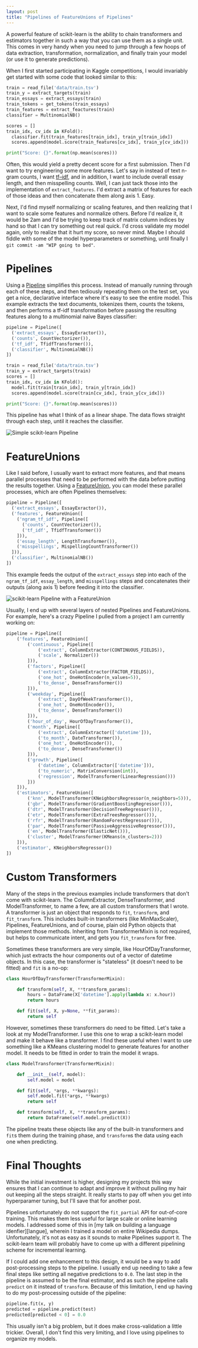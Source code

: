 ```yaml
---
layout: post
title: "Pipelines of FeatureUnions of Pipelines"
---
```


A powerful feature of scikit-learn is the ability to chain transformers and estimators together in such a way that you can use them as a single unit. This comes in very handy when you need to jump through a few hoops of data extraction, transformation, normalization, and finally train your model (or use it to generate predictions). 

When I first started participating in Kaggle competitions, I would invariably get started with some code that looked similar to this:

```python
train = read_file('data/train.tsv')
train_y = extract_targets(train)
train_essays = extract_essays(train)
train_tokens = get_tokens(train_essays)
train_features = extract_feactures(train)
classifier = MultinomialNB()

scores = []
train_idx, cv_idx in KFold():
  classifier.fit(train_features[train_idx], train_y[train_idx])
  scores.append(model.score(train_features[cv_idx], train_y[cv_idx]))

print("Score: {}".format(np.mean(scores)))
```

Often, this would yield a pretty decent score for a first submission. Then I'd want to try engineering some more features. Let's say in instead of text n-gram counts, I want [tf–idf][1], and in addition, I want to include overall essay length, and then misspelling counts. Well, I can just tack those into the implementation of `extract_features`. I'd extract a matrix of features for each of those ideas and then concatenate them along axis 1. Easy.

Next, I'd find myself normalizing or scaling features, and then realizing that I want to scale some features and normalize others. Before I'd realize it, it would be 2am and I'd be trying to keep track of matrix column indices by hand so that I can try something out real quick. I'd cross validate my model again, only to realize that it hurt my score, so never mind. Maybe I should fiddle with some of the model hyperparameters or something, until finally I `git commit -am "WIP going to bed"`.

# Pipelines

Using a [Pipeline][2] simplifies this process. Instead of manually running through each of these steps, and then tediously repeating them on the test set, you get a nice, declarative interface where it's easy to see the entire model. This example extracts the text documents, tokenizes them, counts the tokens, and then performs a tf-idf transformation before passing the resulting features along to a multinomial naive Bayes classifier:

```python
pipeline = Pipeline([
  ('extract_essays', EssayExractor()),
  ('counts', CountVectorizer()),
  ('tf_idf', TfidfTransformer()),
  ('classifier', MultinomialNB())
])

train = read_file('data/train.tsv')
train_y = extract_targets(train)
scores = []
train_idx, cv_idx in KFold():
  model.fit(train[train_idx], train_y[train_idx])
  scores.append(model.score(train[cv_idx], train_y[cv_idx]))

print("Score: {}".format(np.mean(scores)))
```

This pipeline has what I think of as a linear shape. The data flows straight through each step, until it reaches the classifier.

![Simple scikit-learn Pipeline](/images/pipelines-of-featureunions-of-pipelines/simple-pipeline.svg)

# FeatureUnions

Like I said before, I usually want to extract more features, and that means parallel processes that need to be performed with the data before putting the results together. Using a [FeatureUnion][3], you can model these parallel processes, which are often Pipelines themselves:

```python
pipeline = Pipeline([
  ('extract_essays', EssayExractor()),
  ('features', FeatureUnion([
    ('ngram_tf_idf', Pipeline([
      ('counts', CountVectorizer()),
      ('tf_idf', TfidfTransformer())
    ])),
    ('essay_length', LengthTransformer()),
    ('misspellings', MispellingCountTransformer())
  ])),
  ('classifier', MultinomialNB())
])
```

This example feeds the output of the `extract_essays` step into each of the `ngram_tf_idf`, `essay_length`, and `misspellings` steps and concatenates their outputs (along axis 1) before feeding it into the classifier.

![scikit-learn Pipeline with a FeatureUnion](/images/pipelines-of-featureunions-of-pipelines/featureunion-pipelines.svg)

Usually, I end up with several layers of nested Pipelines and FeatureUnions. For example, here's a crazy Pipeline I pulled from a project I am currently working on:

```python
pipeline = Pipeline([
    ('features', FeatureUnion([
        ('continuous', Pipeline([
            ('extract', ColumnExtractor(CONTINUOUS_FIELDS)),
            ('scale', Normalizer())
        ])),
        ('factors', Pipeline([
            ('extract', ColumnExtractor(FACTOR_FIELDS)),
            ('one_hot', OneHotEncoder(n_values=5)),
            ('to_dense', DenseTransformer())
        ])),
        ('weekday', Pipeline([
            ('extract', DayOfWeekTransformer()),
            ('one_hot', OneHotEncoder()),
            ('to_dense', DenseTransformer())
        ])),
        ('hour_of_day', HourOfDayTransformer()),
        ('month', Pipeline([
            ('extract', ColumnExtractor(['datetime'])),
            ('to_month', DateTransformer()),
            ('one_hot', OneHotEncoder()),
            ('to_dense', DenseTransformer())
        ])),
        ('growth', Pipeline([
            ('datetime', ColumnExtractor(['datetime'])),
            ('to_numeric', MatrixConversion(int)),
            ('regression', ModelTransformer(LinearRegression()))
        ]))
    ])),
    ('estimators', FeatureUnion([
        ('knn', ModelTransformer(KNeighborsRegressor(n_neighbors=5))),
        ('gbr', ModelTransformer(GradientBoostingRegressor())),
        ('dtr', ModelTransformer(DecisionTreeRegressor())),
        ('etr', ModelTransformer(ExtraTreesRegressor())),
        ('rfr', ModelTransformer(RandomForestRegressor())),
        ('par', ModelTransformer(PassiveAggressiveRegressor())),
        ('en', ModelTransformer(ElasticNet())),
        ('cluster', ModelTransformer(KMeans(n_clusters=2)))
    ])),
    ('estimator', KNeighborsRegressor())
])
```

# Custom Transformers

Many of the steps in the previous examples include transformers that don't come with scikit-learn. The ColumnExtractor, DenseTransformer, and ModelTransformer, to name a few, are all custom transformers that I wrote. A transformer is just an object that responds to `fit`, `transform`, and `fit_transform`. This includes built-in transformers (like MinMaxScaler), Pipelines, FeatureUnions, and of course, plain old Python objects that implement those methods. Inheriting from TransformerMixin is not required, but helps to communicate intent, and gets you `fit_transform` for free.

Sometimes these transformers are very simple, like HourOfDayTransformer, which just extracts the hour components out of a vector of datetime objects. In this case, the transformer is "stateless" (it doesn't need to be fitted) and `fit` is a no-op:

```python
class HourOfDayTransformer(TransformerMixin):

    def transform(self, X, **transform_params):
        hours = DataFrame(X['datetime'].apply(lambda x: x.hour))
        return hours

    def fit(self, X, y=None, **fit_params):
        return self
```

However, sometimes these transformers do need to be fitted. Let's take a look at my ModelTransformer. I use this one to wrap a scikit-learn model and make it behave like a transformer. I find these useful when I want to use something like a KMeans clustering model to generate features for another model. It needs to be fitted in order to train the model it wraps.


```python
class ModelTransformer(TransformerMixin):

    def __init__(self, model):
        self.model = model

    def fit(self, *args, **kwargs):
        self.model.fit(*args, **kwargs)
        return self

    def transform(self, X, **transform_params):
        return DataFrame(self.model.predict(X))
```

The pipeline treats these objects like any of the built-in transformers and `fit`s them during the training phase, and `transform`s the data using each one when predicting.

# Final Thoughts

While the initial investment is higher, designing my projects this way ensures that I can continue to adapt and improve it without pulling my hair out keeping all the steps straight. It really starts to pay off when you get into hyperparamer tuning, but I'll save that for another post.

Pipelines unfortunately do not support the `fit_partial` API for out-of-core training. This makes them less useful for large scale or online learning models. I addressed some of this in [my talk on building a language idenfier][langue], wherein I trained a model on entire Wikipedia dumps. Unfortunately, it's not as easy as it sounds to make Pipelines support it. The scikit-learn team will probably have to come up with a different pipelining scheme for incremental learning.

If I could add one enhancement to this design, it would be a way to add post-processing steps to the pipeline. I usually end up needing to take a few final steps like setting all negative predictions to `0.0`. The last step in the pipeline is assumed to be the final estimator, and as such the pipeline calls `predict` on it instead of `transform`. Because of this limitation, I end up having to do my post-processing outside of the pipeline:

```python
pipeline.fit(x, y)
predicted = pipeline.predict(test)
predicted[predicted < 0] = 0.0
```

This usually isn't a big problem, but it does make cross-validation a little trickier. Overall, I don't find this very limiting, and I love using pipelines to organize my models.

[1]: http://en.wikipedia.org/wiki/Tf%E2%80%93idf
[2]: http://scikit-learn.org/stable/modules/generated/sklearn.pipeline.Pipeline.html
[3]: http://scikit-learn.org/stable/modules/generated/sklearn.pipeline.FeatureUnion.html
